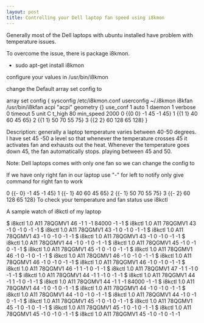 ```yaml
---
layout: post
title: Controlling your Dell laptop fan speed using i8kmon
---
```

<p class="message">
Generally most of the Dell laptops with ubuntu installed have problem with temperature issues.
</p>

To overcome the issue, there is package i8kmon.

* sudo apt-get install i8kmon

configure your values in /usr/bin/i8kmon

change the Default array set config to

<p>
array set config {
   sysconfig   /etc/i8kmon.conf
   userconfig  ~/.i8kmon
   i8kfan      /usr/bin/i8kfan
   acpi    "acpi"
   geometry    {}
   use_conf    1
   auto        1
   daemon      1
   verbose     0
   timeout     5
   unit        C
   t_high      80
   min_speed   2000
   0           {{0 0}  -1  45  -1  45}
   1           {{1 1}  40  60  45  65}
   2           {{1 1}  50  70  55  75}
   3           {{2 2}  60 128  65 128}
}

Description: generally a laptop temperature varies between 40-50 degrees. I have set 45 -50 a level so that whenever the temperature crosses 45 it activates fan and exhausts out the heat. Whenever the temperature goes down 45, the fan automatically stops. playing between 45 and 50.

Note: Dell laptops comes with only one fan so we can change the config to

If we have only right fan in our laptop use "-" for left to notify only give command for right fan to work

   0           {{- 0}  -1  45  -1  45}
   1           {{- 1}  40  60  45  65}
   2           {{- 1}  50  70  55  75}
   3           {{- 2}  60 128  65 128}
To check your temperature and fan status use i8kctl

A sample watch of i8kctl of my laptop

$ i8kctl
1.0 A11 78QGMV1 46 -1 1 -1 84000 -1 -1
$ i8kctl
1.0 A11 78QGMV1 43 -1 0 -1 0 -1 -1
$ i8kctl
1.0 A11 78QGMV1 43 -1 0 -1 0 -1 -1
$ i8kctl
1.0 A11 78QGMV1 43 -1 0 -1 0 -1 -1
$ i8kctl
1.0 A11 78QGMV1 43 -1 0 -1 0 -1 -1
$ i8kctl
1.0 A11 78QGMV1 44 -1 0 -1 0 -1 -1
$ i8kctl
1.0 A11 78QGMV1 45 -1 0 -1 0 -1 -1
$ i8kctl
1.0 A11 78QGMV1 45 -1 0 -1 0 -1 -1
$ i8kctl
1.0 A11 78QGMV1 46 -1 0 -1 0 -1 -1
$ i8kctl
1.0 A11 78QGMV1 46 -1 0 -1 0 -1 -1
$ i8kctl
1.0 A11 78QGMV1 46 -1 0 -1 0 -1 -1
$ i8kctl
1.0 A11 78QGMV1 46 -1 0 -1 0 -1 -1
$ i8kctl
1.0 A11 78QGMV1 46 -1 1 -1 0 -1 -1
$ i8kctl
1.0 A11 78QGMV1 47 -1 1 -1 0 -1 -1
$ i8kctl
1.0 A11 78QGMV1 44 -1 1 -1 0 -1 -1
$ i8kctl
1.0 A11 78QGMV1 44 -1 1 -1 0 -1 -1
$ i8kctl
1.0 A11 78QGMV1 44 -1 1 -1 84000 -1 -1
$ i8kctl
1.0 A11 78QGMV1 44 -1 0 -1 0 -1 -1
$ i8kctl
1.0 A11 78QGMV1 44 -1 0 -1 0 -1 -1
$ i8kctl
1.0 A11 78QGMV1 44 -1 0 -1 0 -1 -1
$ i8kctl
1.0 A11 78QGMV1 44 -1 0 -1 0 -1 -1
$ i8kctl
1.0 A11 78QGMV1 45 -1 0 -1 0 -1 -1
$ i8kctl
1.0 A11 78QGMV1 45 -1 0 -1 0 -1 -1
$ i8kctl
1.0 A11 78QGMV1 45 -1 0 -1 0 -1 -1
$ i8kctl
1.0 A11 78QGMV1 45 -1 0 -1 0 -1 -1
$ i8kctl
1.0 A11 78QGMV1 45 -1 0 -1 0 -1 -1
</p>
